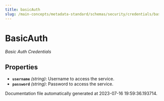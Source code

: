 ```yaml
---
title: basicAuth
slug: /main-concepts/metadata-standard/schemas/security/credentials/basicauth
---
```


# BasicAuth

*Basic Auth Credentials*

## Properties

- **`username`** *(string)*: Username to access the service.
- **`password`** *(string)*: Password to access the service.


Documentation file automatically generated at 2023-07-16 19:59:36.193714.
